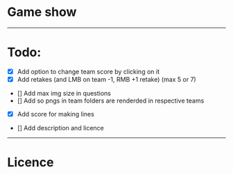 # Game show

---

# Todo:

- [x] Add option to change team score by clicking on it
- [x] Add retakes (and LMB on team -1, RMB +1 retake) (max 5 or 7)
- [] Add max img size in questions
- [] Add so pngs in team folders are renderded in respective teams
- [x] Add score for making lines
- [] Add description and licence

---

# Licence
